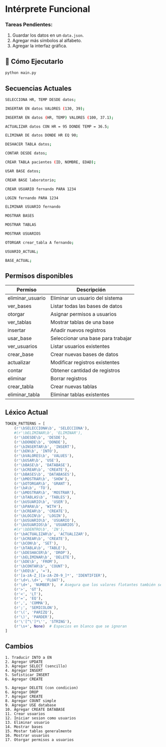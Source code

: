 # Intérprete Funcional

### Tareas Pendientes:
1. Guardar los datos en un `data.json`.
2. Agregar más símbolos al alfabeto.
3. Agregar la interfaz gráfica.

## 🚀 Cómo Ejecutarlo
```sh
python main.py
```

## Secuencias Actuales

```sh
SELECCIONA HR, TEMP DESDE datos;
```
```sh
INSERTAR EN datos VALORES (130, 39);
```
```sh
INSERTAR EN datos (HR, TEMP) VALORES (100, 37.1);
```
```sh
ACTUALIZAR datos CON HR = 95 DONDE TEMP = 36.5;
```
```sh
ELIMINAR DE datos DONDE HR EQ 90;
```
```sh
DESHACER TABLA datos;
```
```sh
CONTAR DESDE datos;
```
```sh
CREAR TABLA pacientes (ID, NOMBRE, EDAD);
```
```sh
USAR BASE datos;
```
```sh
CREAR BASE laboratorio;
```
```sh
CREAR USUARIO fernando PARA 1234
```
```sh
LOGIN fernando PARA 1234
```
```sh
ELIMINAR USUARIO fernando
```
```sh
MOSTRAR BASES
```
```sh
MOSTRAR TABLAS
```
```sh
MOSTRAR USUARIOS
```
```sh
OTORGAR crear_tabla A fernando;
```
```sh
USUARIO_ACTUAL;
```
```sh
BASE_ACTUAL;
```
## Permisos disponibles
|   Permiso           |     Descripción                          |
|---------------------|------------------------------------------|
|   eliminar_usuario  |     Eliminar un usuario del sistema      |
|   ver_bases         |     Listar todas las bases de datos      |
|   otorgar           |     Asignar permisos a usuarios          |
|   ver_tablas        |     Mostrar tablas de una base           |
|   insertar          |     Añadir nuevos registros              |
|   usar_base         |     Seleccionar una base para trabajar   |
|   ver_usuarios      |     Listar usuarios existentes           |
|   crear_base        |     Crear nuevas bases de datos          |
|   actualizar        |     Modificar registros existentes       |
|   contar            |     Obtener cantidad de registros        |
|   eliminar          |     Borrar registros                     |
|   crear_tabla       |     Crear nuevas tablas                  |
|   eliminar_tabla    |     Eliminar tablas existentes           |
## Léxico Actual

```python
TOKEN_PATTERNS = [
    (r'\bSELECCIONA\b', 'SELECCIONA'),
    #(r'\bELIMINAR\b', 'ELIMINAR'),
    (r'\bDESDE\b', 'DESDE'),
    (r'\bDONDE\b', 'DONDE'),
    (r'\bINSERTAR\b', 'INSERT'),
    (r'\bEN\b', 'INTO'),  
    (r'\bVALORES\b', 'VALUES'),  
    (r'\bUSAR\b', 'USE'),
    (r'\bBASE\b', 'DATABASE'),
    (r'\bCREAR\b', 'CREATE'),
    (r'\bBASES\b', 'DATABASES'),
    (r'\bMOSTRAR\b', 'SHOW'),
    (r'\bOTORGAR\b', 'GRANT'),
    (r'\bA\b', 'TO'),
    (r'\bMOSTRAR\b', 'MOSTRAR'),
    (r'\bTABLAS\b', 'TABLES'),
    (r'\bUSUARIO\b', 'USER'),
    (r'\bPARA\b', 'WITH'),
    (r'\bCREAR\b', 'CREATE'),
    (r'\bLOGIN\b', 'LOGIN'),
    (r'\bUSUARIO\b', 'USUARIO'),
    (r'\bUSUARIOS\b', 'USUARIOS'),
    #(r'\bDENTRO\b', 'IN'),
    (r'\bACTUALIZAR\b', 'ACTUALIZAR'),  
    (r'\bCREAR\b', 'CREATE'),
    (r'\bCON\b', 'SET'),
    (r'\bTABLA\b', 'TABLE'),
    (r'\bDESHACER\b', 'DROP'),
    (r'\bELIMINAR\b', 'DELETE'),
    (r'\bDE\b', 'FROM'),
    (r'\bCONTAR\b', 'COUNT'),
    (r'\bEQ\b', '='),
    (r'[a-zA-Z_][a-zA-Z0-9_]*', 'IDENTIFIER'),
    (r'\d+\.\d+', 'FLOAT'),
    (r'\d+', 'NUMBER'),  # Asegura que los valores flotantes también se manejen
    (r'>', 'GT'),
    (r'<', 'LT'),
    (r'=', 'EQ'),
    (r',', 'COMMA'),
    (r';', 'SEMICOLON'),
    (r'\(', 'PARIZQ'),
    (r'\)', 'PARDER'),
    (r'\'[^\']*\'', 'STRING'), 
    (r'\s+', None)  # Espacios en blanco que se ignoran
]


```
## Cambios
    1. Traducir INTO a EN
    2. Agregar UPDATE
    3. Agregar SELECT (sencillo)
    4. Agregar INSERT 
    5. Sofisticar INSERT 
    6. Agregar CREATE
    
    5. Agregar DELETE (con condicion)
    6. Agregar DROP 
    7. Agregar CREATE
    8. Agregar COUNT simple
    9. Agregar USE database
    10. Agregar CREATE DATABASE
    11. Crear usuarios
    12. Iniciar sesion como usuarios
    13. Eliminar usuario
    14. Mostrar bases
    15. Mostar tablas generalmente
    16. Mostrar usuarios
    17. Otorgar permisos a usuarios
